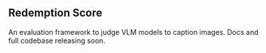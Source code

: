 ## Redemption Score
An evaluation framework to judge VLM models to caption images. Docs and full codebase releasing soon.
